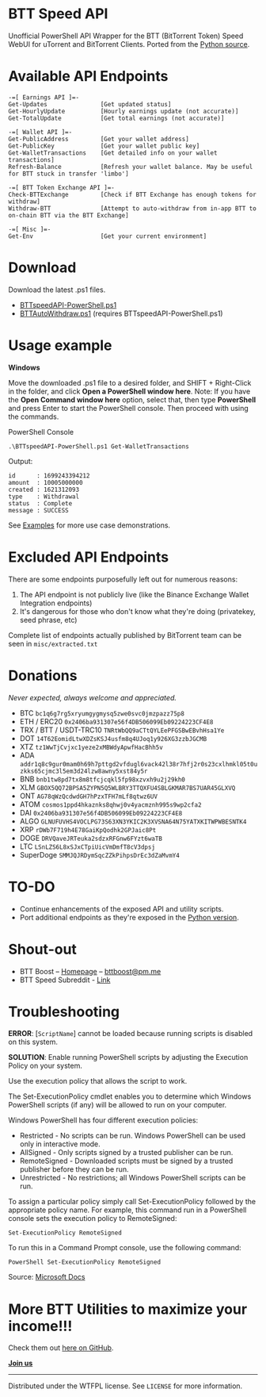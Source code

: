 # BTT Speed API
Unofficial PowerShell API Wrapper for the BTT (BitTorrent Token) Speed WebUI for uTorrent and BitTorrent Clients.
Ported from the [Python source](https://github.com/BTTBoost/BTTSpeed-API).

# Available API Endpoints

```
-=[ Earnings API ]=-
Get-Updates               [Get updated status]
Get-HourlyUpdate          [Hourly earnings update (not accurate)]
Get-TotalUpdate           [Get total earnings (not accurate)]

-=[ Wallet API ]=-
Get-PublicAddress         [Get your wallet address]
Get-PublicKey             [Get your wallet public key]
Get-WalletTransactions    [Get detailed info on your wallet transactions]
Refresh-Balance           [Refresh your wallet balance. May be useful for BTT stuck in transfer 'limbo']

-=[ BTT Token Exchange API ]=-
Check-BTTExchange         [Check if BTT Exchange has enough tokens for withdraw]
Withdraw-BTT              [Attempt to auto-withdraw from in-app BTT to on-chain BTT via the BTT Exchange]

-=[ Misc ]=-
Get-Env                   [Get your current environment]
```

# Download

Download the latest .ps1 files.
* [BTTspeedAPI-PowerShell.ps1](https://raw.githubusercontent.com/ArchiRocksTech/BTTSpeed-API-PowerShell/main/BTTspeedAPI-PowerShell.ps1)
* [BTTAutoWithdraw.ps1](https://raw.githubusercontent.com/ArchiRocksTech/BTTSpeed-API-PowerShell/main/examples/BTTAutoWithdraw.ps1) (requires BTTspeedAPI-PowerShell.ps1)

# Usage example

**Windows**

Move the downloaded .ps1 file to a desired folder, and SHIFT + Right-Click in the folder, and click **Open a PowerShell window here**.
Note: If you have the **Open Command window here** option, select that, then type **PowerShell** and press Enter to start the PowerShell console. Then proceed with using the commands.

PowerShell Console

```
.\BTTspeedAPI-PowerShell.ps1 Get-WalletTransactions
```

Output:
```
id      : 1699243394212
amount  : 10005000000
created : 1621312093
type    : Withdrawal
status  : Complete
message : SUCCESS
```

See [Examples](https://github.com/ArchiRocksTech/BTTSpeed-API-PowerShell/tree/main/examples) for more use case demonstrations.

# Excluded API Endpoints
There are some endpoints purposefully left out for numerous reasons: 
1) The API endpoint is not publicly live (like the Binance Exchange Wallet Integration endpoints)
2) It's dangerous for those who don't know what they're doing (privatekey, seed phrase, etc)

Complete list of endpoints actually published by BitTorrent team can be seen in ``misc/extracted.txt``

# Donations
*Never expected, always welcome and appreciated.*
* BTC `bc1q6g7rg5xryumgygmysq5zwe0svc0jmzpazz75p8`
* ETH / ERC20 `0x2406ba931307e56f4DB506099Eb09224223CF4E8`
* TRX / BTT / USDT-TRC10 `TNRtWbQQ9aCTtQYLEePFGSBwEBvhHsa1Ye`
* DOT `14T62EomidLtwXDZsKSJ4usfm8q4UJoq1y926XG3zzbJGCMB`
* XTZ `tz1WwTjCvjxc1yeze2xMBWdyApwfHacBhh5v`
* ADA `addr1q8c9gur0mam0h69h7pttgd2vfdugl6vack42l38r7hfj2r0s23cxlhmkl05t0uzkks65cjmc3l5em3d24lzw8awny5xst84y5r`
* BNB `bnb1tw8pd7tx8m8tfcjcqkl5fp98xzvxh9u2j29kh0`
* XLM `GBOX5QQ72BPSA5ZYPN5Q5WLBRY3TTQXFU4SBLGKMAR7BS7UAR45GLXVQ`
* ONT `AG78qWzQcdwdGH7hPzxTFH7mLf8qtwz6UV`
* ATOM `cosmos1ppd4hkaznks8qhwj0v4yacmznh995s9wp2cfa2`
* DAI `0x2406ba931307e56f4DB506099Eb09224223CF4E8`
* ALGO `GLNUFUVHS4VOCLPG73S63XN3YKIC2K3XVSNA64N75YATXKITWPWBESNTK4`
* XRP `rDWb7F719h4E78GaiKpQodhk2GPJaic8Pt`
* DOGE `DRVQaveJRTeuka2sdzxRFGnw6FYzt6waTB`
* LTC `LSnLZS6L8xSJxCTpiUicVmDmfT8cV3dpsj`
* SuperDoge `SMMJQJRDymSqcZZkPihpsDrEc3dZaMvmY4`

# TO-DO

* Continue enhancements of the exposed API and utility scripts.
* Port additional endpoints as they're exposed in the [Python version](https://github.com/BTTBoost/BTTSpeed-API).

# Shout-out

* BTT Boost – [Homepage](https://bttboost.com) – bttboost@pm.me
* BTT Speed Subreddit - [Link](https://reddit.com/r/BTT_Speed)

# Troubleshooting

**ERROR**: [`ScriptName`] cannot be loaded because running scripts is disabled on this system.

**SOLUTION**: Enable running PowerShell scripts by adjusting the Execution Policy on your system.

Use the execution policy that allows the script to work.

The Set-ExecutionPolicy cmdlet enables you to determine which Windows PowerShell scripts (if any) will be allowed to run on your computer. 

Windows PowerShell has four different execution policies:

* Restricted - No scripts can be run. Windows PowerShell can be used only in interactive mode.
* AllSigned - Only scripts signed by a trusted publisher can be run.
* RemoteSigned - Downloaded scripts must be signed by a trusted publisher before they can be run.
* Unrestricted - No restrictions; all Windows PowerShell scripts can be run.

To assign a particular policy simply call Set-ExecutionPolicy followed by the appropriate policy name. For example, this command run in a PowerShell console sets the execution policy to RemoteSigned:

`Set-ExecutionPolicy RemoteSigned`

To run this in a Command Prompt console, use the following command:

`PowerShell Set-ExecutionPolicy RemoteSigned`

Source: [Microsoft Docs](https://docs.microsoft.com/en-us/previous-versions/windows/it-pro/windows-powershell-1.0/ee176961(v=technet.10)?redirectedfrom=MSDN)

# More BTT Utilities to maximize your income!!!
Check them out [here on GitHub](https://github.com/ArchiRocksTech/BTTspeedUtilities).

**[Join us](https://t.me/bttexchangewalletbalance)**

***

Distributed under the WTFPL license. See ``LICENSE`` for more information.
